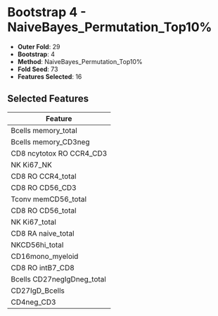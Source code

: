 # Bootstrap 4 - NaiveBayes_Permutation_Top10%

- **Outer Fold**: 29
- **Bootstrap**: 4
- **Method**: NaiveBayes_Permutation_Top10%
- **Fold Seed**: 73
- **Features Selected**: 16

## Selected Features

| Feature |
|---------|
| Bcells memory_total |
| Bcells memory_CD3neg |
| CD8 ncytotox RO CCR4_CD3 |
| NK Ki67_NK |
| CD8 RO CCR4_total |
| CD8 RO CD56_CD3 |
| Tconv memCD56_total |
| CD8 RO CD56_total |
| NK Ki67_total |
| CD8 RA naive_total |
| NKCD56hi_total |
| CD16mono_myeloid |
| CD8 RO intB7_CD8 |
| Bcells CD27negIgDneg_total |
| CD27IgD_Bcells |
| CD4neg_CD3 |
